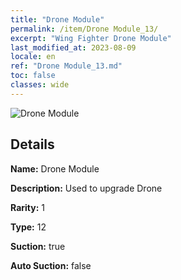 ```yaml
---
title: "Drone Module"
permalink: /item/Drone Module_13/
excerpt: "Wing Fighter Drone Module"
last_modified_at: 2023-08-09
locale: en
ref: "Drone Module_13.md"
toc: false
classes: wide
---
```



 ![Drone Module](/images/item/Drone_Module_p.png)



## Details

 **Name:** Drone Module 

 **Description:** Used to upgrade Drone

 **Rarity:** 1 

 **Type:** 12 

 **Suction:** true 

 **Auto Suction:** false 


